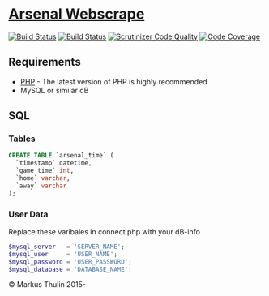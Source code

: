 # [Arsenal Webscrape](https://github.com/thulin82/arsenal_webscrape)
[![Build Status](https://travis-ci.org/thulin82/arsenal_webscrape.svg?branch=master)](https://travis-ci.org/thulin82/arsenal_webscrape)
[![Build Status](https://scrutinizer-ci.com/g/thulin82/arsenal_webscrape/badges/build.png?b=master)](https://scrutinizer-ci.com/g/thulin82/arsenal_webscrape/build-status/master)
[![Scrutinizer Code Quality](https://scrutinizer-ci.com/g/thulin82/arsenal_webscrape/badges/quality-score.png?b=master)](https://scrutinizer-ci.com/g/thulin82/arsenal_webscrape/?branch=master)
[![Code Coverage](https://scrutinizer-ci.com/g/thulin82/arsenal_webscrape/badges/coverage.png?b=master)](https://scrutinizer-ci.com/g/thulin82/arsenal_webscrape/?branch=master)

## Requirements

* [PHP](http://php.net/) - The latest version of PHP is highly recommended
* MySQL or similar dB

## SQL

### Tables
```SQL
CREATE TABLE `arsenal_time` (
  `timestamp` datetime,
  `game_time` int,
  `home` varchar,
  `away` varchar
);
```
### User Data
Replace these varibales in connect.php with your dB-info
```php
$mysql_server   = 'SERVER_NAME';
$mysql_user     = 'USER_NAME';
$mysql_password = 'USER_PASSWORD';
$mysql_database = 'DATABASE_NAME';
```

© Markus Thulin 2015-
